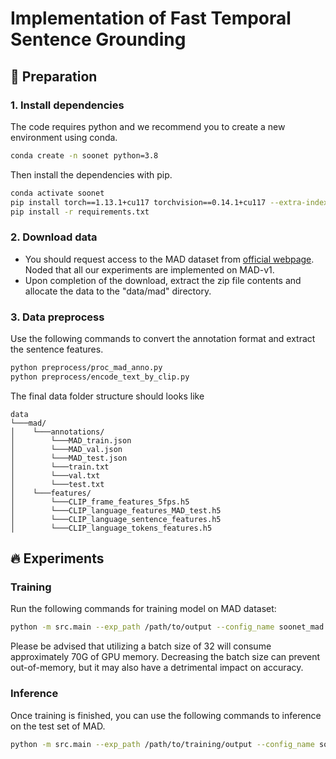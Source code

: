 # Implementation of Fast Temporal Sentence Grounding
## 🚀 Preparation

### 1. Install dependencies
The code requires python and we recommend you to create a new environment using conda.

```bash
conda create -n soonet python=3.8
```

Then install the dependencies with pip.

```bash
conda activate soonet
pip install torch==1.13.1+cu117 torchvision==0.14.1+cu117 --extra-index-url https://download.pytorch.org/whl/cu117
pip install -r requirements.txt
```

### 2. Download data
- You should request access to the MAD dataset from [official webpage](https://github.com/Soldelli/MAD). Noded that all our experiments are implemented on MAD-v1.
- Upon completion of the download, extract the zip file contents and allocate the data to the "data/mad" directory.

### 3. Data preprocess

Use the following commands to convert the annotation format and extract the sentence features.

```bash
python preprocess/proc_mad_anno.py
python preprocess/encode_text_by_clip.py
```

The final data folder structure should looks like
```
data
└───mad/
│    └───annotations/
│        └───MAD_train.json
│        └───MAD_val.json
│        └───MAD_test.json
│        └───train.txt
│        └───val.txt
│        └───test.txt
│    └───features/  
│        └───CLIP_frame_features_5fps.h5
│        └───CLIP_language_features_MAD_test.h5
│        └───CLIP_language_sentence_features.h5
│        └───CLIP_language_tokens_features.h5
```

## 🔥 Experiments

### Training

Run the following commands for training model on MAD dataset:

```bash
python -m src.main --exp_path /path/to/output --config_name soonet_mad --device_id 0 --mode train
```

Please be advised that utilizing a batch size of 32 will consume approximately 70G of GPU memory. 
Decreasing the batch size can prevent out-of-memory, but it may also have a detrimental impact on accuracy.

### Inference

Once training is finished, you can use the following commands to inference on the test set of MAD.

```bash
python -m src.main --exp_path /path/to/training/output --config_name soonet_mad --device_id 0 --mode test
```

